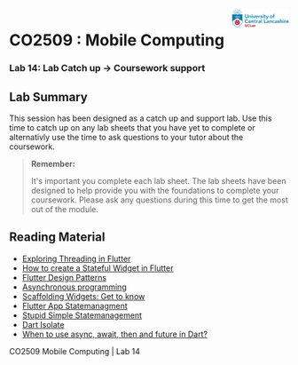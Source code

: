 <img  align="right" src="https://github.com/UCLanCSC/co2509-resources/blob/master/general/logo.jpg?raw=true" style="zoom:10%" />

# CO2509 : Mobile Computing

### Lab 14: Lab Catch up -> Coursework support



## Lab Summary

This session has been designed as a catch up and support lab. Use this time to catch up on any lab sheets that you have yet to complete or alternativly use the time to ask questions to your tutor about the coursework. 



> **Remember:**
>
> It's important you complete each lab sheet. The lab sheets have been designed to help provide you with the foundations to complete your coursework. Please ask any questions during this time to get the most out of the module. 
>
> 

## Reading Material 

- [Exploring Threading in Flutter](https://medium.com/flutterdevs/threading-in-flutter-e5b84c7d8d31)
- [How to create a Stateful Widget in Flutter](https://appdividend.com/2018/12/16/how-to-create-stateful-widget-in-flutter/)
- [Flutter Design Patterns](https://medium.com/flutter-community/flutter-design-patterns-20-chain-of-responsibility-2ff122624297)
- [Asynchronous programming](https://www.freecodecamp.org/news/dart-asynchronous-programming-futures-5b20c62a91c0/)
- [Scaffolding Widgets: Get to know](https://medium.com/flutterdevs/know-your-widgets-scaffold-in-flutter-292b8bc1281)
- [Flutter App Statemanagment](https://medium.com/flutter-community/flutter-app-state-management-210ffe6c0d0b)
- [Stupid Simple Statemanagement](https://medium.com/@jonathan.aird/stupid-simple-state-management-for-flutter-9254ea8f81e4) 
- [Dart Isolate](https://hackernoon.com/an-introduction-to-dart-code-and-isolate-em3j34u1)
- [When to use async, await, then and future in Dart?](https://jelenaaa.medium.com/when-to-use-async-await-then-and-future-in-dart-5e00e64ab9b1)



<div class=footer><div class=footer-text>  CO2509 Mobile Computing | Lab 14</div></div>